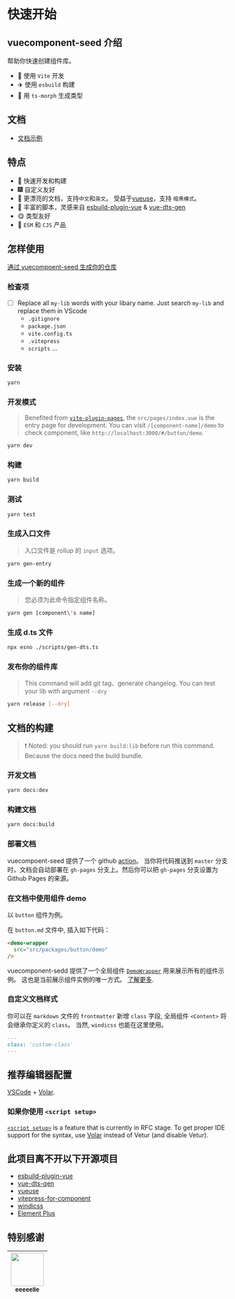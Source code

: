 # 快速开始

<!--以下内容为 vuecomponent-seed 介绍，可以直接删除-->
## vuecomponent-seed 介绍

帮助你快速创建组件库。

- :rocket: 使用 `Vite` 开发
- :airplane: 使用 `esbuild` 构建
- :helicopter: 用 `ts-morph` 生成类型

## 文档

- [文档示例](https://zouhangwithsweet.github.io/vuecomponent-seed/)

## 特点

- :rainbow: 快速开发和构建
- :fireworks: 自定义友好
- :pencil: 更漂亮的文档，支持`中文`和`英文`。 受益于[vueuse](https://github.com/vueuse/vueuse)，支持 `暗黑模式`。
- :lollipop: 丰富的脚本，灵感来自 [esbuild-plugin-vue](https://github.com/egoist/esbuild-plugin-vue) & [vue-dts-gen](https://github.com/egoist/vue-dts-gen)
- :yum: 类型友好
- :truck: `ESM` 和 `CJS` 产品

## 怎样使用

[通过 vuecompoent-seed 生成你的仓库](https://github.com/zouhangwithsweet/vuecomponent-seed/generate)

### 检查项

- [ ] Replace all `my-lib` words with your libary name. Just search `my-lib` and replace them in VScode
  - `.gitignore`
  - `package.json`
  - `vite.config.ts`
  - `.vitepress`
  - `scripts` ...

### 安装

```bash
yarn
```

### 开发模式

> Benefited from  [`vite-plugin-pages`](https://github.com/hannoeru/vite-plugin-pages), the `src/pages/index.vue` is the entry page for development. You can visit `/[component-name]/demo` to check component, like `http://localhost:3000/#/button/demo`.

```bash
yarn dev
```

### 构建

```bash
yarn build
```

### 测试

```bash
yarn test
```

### 生成入口文件

> 入口文件是 rollup 的 `input` 选项。

```bash
yarn gen-entry
```

### 生成一个新的组件

> 您必须为此命令指定组件名称。

```bash
yarn gen [component\'s name]
```

### 生成 d.ts 文件

```bash
npx esno ./scripts/gen-dts.ts
```

### 发布你的组件库

> This command will add git tag、generate changelog. You can test your lib with argument `--dry`

```bash
yarn release [--dry]
```

## 文档的构建

> :exclamation: Noted: you should run `yarn build:lib` before run this command. Because the docs need the build bundle.

### 开发文档

```bash
yarn docs:dev
```

### 构建文档

```bash
yarn docs:build
```

### 部署文档

vuecompoent-seed 提供了一个 github [action](https://github.com/zouhangwithsweet/vuecomponent-seed/.github/workflows/build.yml)。 当你将代码推送到 `master` 分支时，文档会自动部署在 `gh-pages` 分支上。然后你可以把 `gh-pages` 分支设置为 Github Pages 的来源。

### 在文档中使用组件 demo

以 `button` 组件为例。

在 `button.md` 文件中, 插入如下代码：

```html
<demo-wrapper
  src="src/packages/button/demo"
/>
```

vuecomponent-sedd 提供了一个全局组件 [`DemoWrapper`](https://github.com/zouhangwithsweet/vuecomponent-seed/docs/.vitepress/theme/DemoWrapper.vue) 用来展示所有的组件示例。
这也是当前展示组件实例的唯一方式。 [了解更多](https://github.com/zouhangwithsweet/vuecomponent-seed/docs/.vitepress/plugins/demo.js).

### 自定义文档样式

你可以在 `markdown` 文件的 `frontmatter` 新增 `class` 字段, 全局组件 `<Content>` 将会继承你定义的 `class`。 当然, `windicss` 也能在这里使用。

```markdown
---
class: 'custom-class'
---
```

## 推荐编辑器配置

[VSCode](https://code.visualstudio.com/) + [Volar](https://github.com/johnsoncodehk/volar).

### 如果你使用 `<script setup>`

[`<script setup>`](https://github.com/vuejs/rfcs/pull/227) is a feature that is currently in RFC stage. To get proper IDE support for the syntax, use [Volar](https://marketplace.visualstudio.com/items?itemName=johnsoncodehk.volar) instead of Vetur (and disable Vetur).

## 此项目离不开以下开源项目

- [esbuild-plugin-vue](https://github.com/egoist/esbuild-plugin-vue)
- [vue-dts-gen](https://github.com/egoist/vue-dts-gen)
- [vueuse](https://github.com/vueuse/vueuse)
- [vitepress-for-component](https://github.com/dewfall123/vitepress-for-component)
- [windicss](https://github.com/windicss/windicss)
- [Element Plus](https://github.com/element-plus/element-plus)

## 特别感谢

| [<img src="https://avatars.githubusercontent.com/u/73626725?v=4" width="75px;"/><br/><sub>eeeeelle</sub>](https://github.com/eeeeelle) |
| :---: |
